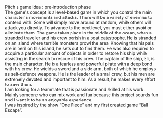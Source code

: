 Pitch a game idea : pre-introduction phase <br>
The game's concept is a level-based game in which you control the main character's movements and attacks. There will be a variety of enemies to contend with. Some will simply move around at random, while others will attack you directly. To advance to the next level, you must either avoid or eliminate them.
The game takes place in the middle of the ocean, when a stranded traveller and his crew perish in a boat catastrophe. He is stranded on an island where terrible monsters prowl the area. Knowing that his pals are in peril on this island, he sets out to find them. He was also required to acquire a particular amount of objects in order to restore his ship while assisting in the search to rescue of his crew.
The captain of the ship, Eli, is the main character. He is a fearless and powerful pirate with a deep bond with his crew. He wields a sword and a side arm, both of which he employs as self-defence weapons. He is the leader of a small crew, but his men are extremely devoted and important to him. As a result, he makes every effort to save them.
<br>I am looking for a teammate that is passionate and skilled at his work. Mainly someone who can mix work and fun because this project sounds fun and I want it to be an enjoyable experience.
<br>I was inspired by the show “One Piece” and my first created game “Ball Escape”.
